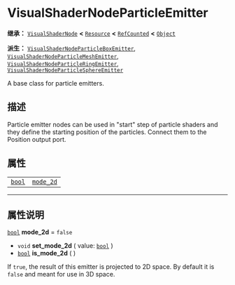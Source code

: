 <!-- ⚠ 请勿编辑本文件 ⚠ -->
<!-- 本文档使用脚本从 WeDot 引擎源码仓库生成。 -->
<!-- 生成脚本：https://github.com/WeDot-Engine/WeDot/tree/4.3/doc/tools/make_md.py； -->
<!-- 原文件：https://github.com/WeDot-Engine/WeDot/tree/4.3/doc/classes/VisualShaderNodeParticleEmitter.xml。 -->

<div id="_class_visualshadernodeparticleemitter"></div>

# VisualShaderNodeParticleEmitter

**继承：** [`VisualShaderNode`](class_visualshadernode.md) **<** [`Resource`](class_resource.md) **<** [`RefCounted`](class_refcounted.md) **<** [`Object`](class_object.md)

**派生：** [`VisualShaderNodeParticleBoxEmitter`](class_visualshadernodeparticleboxemitter.md), [`VisualShaderNodeParticleMeshEmitter`](class_visualshadernodeparticlemeshemitter.md), [`VisualShaderNodeParticleRingEmitter`](class_visualshadernodeparticleringemitter.md), [`VisualShaderNodeParticleSphereEmitter`](class_visualshadernodeparticlesphereemitter.md)

A base class for particle emitters.

## 描述

Particle emitter nodes can be used in "start" step of particle shaders and they define the starting position of the particles. Connect them to the Position output port.

## 属性

|||
|:-:|:--|
| [`bool`](class_bool.md) | [`mode_2d`](class_visualshadernodeparticleemitter.md#class_visualshadernodeparticleemitter_property_mode_2d) | ``false`` |

<!-- rst-class:: classref-section-separator -->

---

## 属性说明

<div id="_class_visualshadernodeparticleemitter_property_mode_2d"></div>

[`bool`](class_bool.md) **mode_2d** = ``false`` <div id="class_visualshadernodeparticleemitter_property_mode_2d"></div>

- `void` **set_mode_2d** ( value: [`bool`](class_bool.md) )
- [`bool`](class_bool.md) **is_mode_2d** ( )

If `true`, the result of this emitter is projected to 2D space. By default it is `false` and meant for use in 3D space.

[^virtual]: 本方法通常需要用户覆盖才能生效。
[^const]: 本方法无副作用，不会修改该实例的任何成员变量。
[^vararg]: 本方法除了能接受在此处描述的参数外，还能够继续接受任意数量的参数。
[^constructor]: 本方法用于构造某个类型。
[^static]: 调用本方法无需实例，可直接使用类名进行调用。
[^operator]: 本方法描述的是使用本类型作为左操作数的有效运算符。
[^bitfield]: 这个值是由下列位标志构成位掩码的整数。
[^void]: 无返回值。
